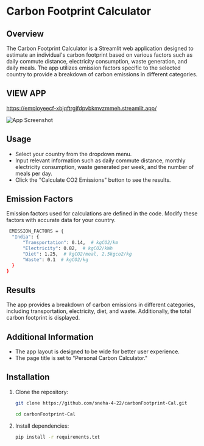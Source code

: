 

# Carbon Footprint Calculator


## Overview
The Carbon Footprint Calculator is a Streamlit web application designed to estimate an individual's carbon footprint based on various factors such as daily commute distance, electricity consumption, waste generation, and daily meals. The app utilizes emission factors specific to the selected country to provide a breakdown of carbon emissions in different categories.

## VIEW APP 

https://employeecf-xbjqftrgjfdpvbkmvzmmeh.streamlit.app/

![App Screenshot](https://github.com/sneha-4-22/carbonFootprint-Cal/assets/112711068/0f30a80e-cc3a-416a-bb35-dea5d01487a9)
## Usage
- Select your country from the dropdown menu.
- Input relevant information such as daily commute distance, monthly electricity consumption, waste generated per week, and the number of meals per day.
- Click the "Calculate CO2 Emissions" button to see the results.
  
## Emission Factors
Emission factors used for calculations are defined in the code. Modify these factors with accurate data for your country.
  ```bash
   EMISSION_FACTORS = {
    "India": {
        "Transportation": 0.14,  # kgCO2/km
        "Electricity": 0.82,  # kgCO2/kWh
        "Diet": 1.25,  # kgCO2/meal, 2.5kgco2/kg
        "Waste": 0.1  # kgCO2/kg
    }
}
   ```

## Results
The app provides a breakdown of carbon emissions in different categories, including transportation, electricity, diet, and waste. Additionally, the total carbon footprint is displayed.

## Additional Information
+ The app layout is designed to be wide for better user experience.
+ The page title is set to "Personal Carbon Calculator."

## Installation
1. Clone the repository:
   ```bash
   git clone https://github.com/sneha-4-22/carbonFootprint-Cal.git
   ```
   ```bash
   cd carbonFootprint-Cal
   ```
2. Install dependencies:
   ```bash
   pip install -r requirements.txt
   ```
   
